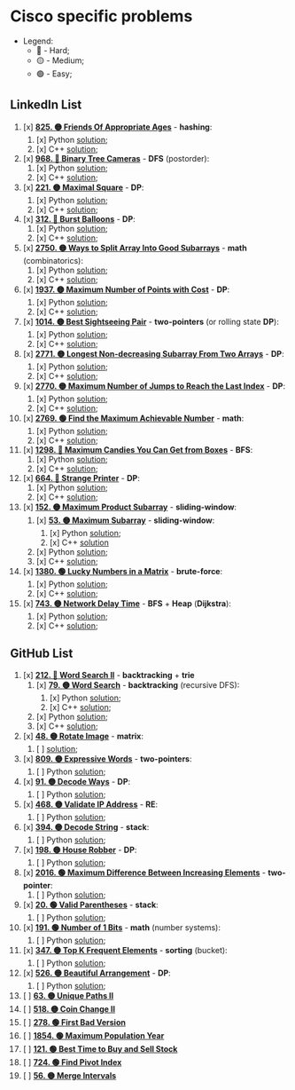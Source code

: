 # Cisco specific problems

- Legend:
  - 🔴 - Hard;
  - 🟡 - Medium;
  - 🟢 - Easy;

## LinkedIn List

1. [x] [**825. 🟡 Friends Of Appropriate Ages**](https://leetcode.com/problems/friends-of-appropriate-ages/description/) - **hashing**:
   1. [x] Python [solution](./LinkedInList/Python/1FriendsOfAppropriateAges.py);
   2. [x] C++ [solution](./LinkedInList/C++/1FriendsOfAppropriateAges.cpp);
2. [x] [**968. 🔴 Binary Tree Cameras**](https://leetcode.com/problems/binary-tree-cameras/description/) - **DFS** (postorder):
   1. [x] Python [solution](./LinkedInList/Python/2BinaryTreeCameras.py);
   2. [x] C++ [solution](./LinkedInList/C++/2BinaryTreeCameras.cpp);
3. [x] [**221. 🟡 Maximal Square**](https://leetcode.com/problems/maximal-square/description/) - **DP**:
   1. [x] Python [solution](./LinkedInList/Python/3MaximalSquare.py);
   2. [x] C++ [solution](./LinkedInList/C++/3MaximalSquare.cpp);
4. [x] [**312. 🔴 Burst Balloons**](https://leetcode.com/problems/burst-balloons/description/) - **DP**:
   1. [x] Python [solution](./LinkedInList/Python/4BurstBaloons.py);
   2. [x] C++ [solution](./LinkedInList/C++/4BurstBaloons.cpp);
5. [x] [**2750. 🟡 Ways to Split Array Into Good Subarrays**](https://leetcode.com/problems/ways-to-split-array-into-good-subarrays/description/) - **math** (combinatorics):
   1. [x] Python [solution](./LinkedInList/Python/5WaysToSplitArrayIntoGoodSubarrays.py);
   2. [x] C++ [solution](./LinkedInList/C++/5WaysToSplitArrayIntoGoodSubarrays.cpp);
6. [x] [**1937. 🟡 Maximum Number of Points with Cost**](https://leetcode.com/problems/maximum-number-of-points-with-cost/description/) - **DP**:
   1. [x] Python [solution](./LinkedInList/Python/6MaximumNumberOfPointsWithCost.py);
   2. [x] C++ [solution](./LinkedInList/C++/6MaximumNumberOfPointsWithCost.cpp);
7. [x] [**1014. 🟡 Best Sightseeing Pair**](https://leetcode.com/problems/best-sightseeing-pair/description/) - **two-pointers** (or rolling state **DP**):
   1. [x] Python [solution](./LinkedInList/Python/7BestSightseeingPair.py);
   2. [x] C++ [solution](./LinkedInList/C++/7BestSightSeeingPair.cpp);
8. [x] [**2771. 🟡 Longest Non-decreasing Subarray From Two Arrays**](https://leetcode.com/problems/longest-non-decreasing-subarray-from-two-arrays/description/) - **DP**:
   1. [x] Python [solution](./LinkedInList/Python/8LongestNonDecreasingSubarrayFromTwoArrays.py);
   2. [x] C++ [solution](./LinkedInList/C++/8LongestNonDecreasingSubarrayFromTwoArrays.cpp);
9. [x] [**2770. 🟡 Maximum Number of Jumps to Reach the Last Index**](https://leetcode.com/problems/maximum-number-of-jumps-to-reach-the-last-index/description/) - **DP**:
   1. [x] Python [solution](./LinkedInList/Python/9MaximumNumberOfJumpsToReachTheLastIndex.py);
   2. [x] C++ [solution](./LinkedInList/C++/9MaximumNumberOfJumpsToReachTheLastIndex.cpp);
10. [x] [**2769. 🟢 Find the Maximum Achievable Number**](https://leetcode.com/problems/find-the-maximum-achievable-number/description/) - **math**:
    1. [x] Python [solution](./LinkedInList/Python/10FindTheMaximumAchievableNumber.py);
    2. [x] C++ [solution](./LinkedInList/C++/);
11. [x] [**1298. 🔴 Maximum Candies You Can Get from Boxes**](https://leetcode.com/problems/maximum-candies-you-can-get-from-boxes/description/) - **BFS**:
    1. [x] Python [solution](./LinkedInList/Python/11MaximumCandiesYouCanGetFromBoxes.py);
    2. [x] C++ [solution](./LinkedInList/C++/11MaximumCandiesYouCanGetFromBoxes.cpp);
12. [x] [**664. 🔴 Strange Printer**](https://leetcode.com/problems/strange-printer/description/) - **DP**:
    1. [x] Python [solution](./LinkedInList/Python/12StrangePrinter.py);
    2. [x] C++ [solution](./LinkedInList/C++/12StrangePrinter.cpp);
13. [x] [**152. 🟡 Maximum Product Subarray**](https://leetcode.com/problems/maximum-product-subarray/description/) - **sliding-window**:
    1. [x] [**53. 🟡 Maximum Subarray**](https://leetcode.com/problems/maximum-subarray/description/) - **sliding-window**:
       1. [x] Python [solution](./LinkedInList/Python/13_1MaximumSubarray.py);
       2. [x] C++ [solution](./LinkedInList/C++/)
    2. [x] Python [solution](./LinkedInList/Python/13_2MaximumProductSubarray.py);
    3. [x] C++ [solution](./LinkedInList/C++/13_2MaximumProductSubarray.cpp);
14. [x] [**1380. 🟢 Lucky Numbers in a Matrix**](https://leetcode.com/problems/lucky-numbers-in-a-matrix/description/) - **brute-force**:
    1. [x] Python [solution](./LinkedInList/Python/14LuckyNumbersInAMatrix.py);
    2. [x] C++ [solution](./LinkedInList/C++/14LuckyNumbersInMatrix.cpp);
15. [x] [**743. 🟡 Network Delay Time**](https://leetcode.com/problems/network-delay-time/description/) - **BFS** + **Heap** (**Dijkstra**):
    1. [x] Python [solution](./LinkedInList/Python/15NetworkDelayTime.py);
    2. [x] C++ [solution](./LinkedInList/C++/15NetworkDelayTime.cpp);

## GitHub List

1. [x] [**212. 🔴 Word Search II**](https://leetcode.com/problems/word-search-ii/description/) - **backtracking** + **trie**
   1. [x] [**79. 🟡 Word Search**](https://leetcode.com/problems/word-search/description/) - **backtracking** (recursive DFS):
      1. [x] Python [solution](./GitHubList/Python/1_1WordSearch.py);
      2. [x] C++ [solution](./GitHubList/C++/1_1WordSearch.cpp);
   2. [x] Python [solution](./GitHubList/Python/1_2WordSearchII.py);
   3. [x] C++ [solution](./GitHubList/C++/1_2WordSearchII.cpp);
2. [x] [**48. 🟡 Rotate Image**](https://leetcode.com/problems/rotate-image/description/) - **matrix**:
   1. [ ] [solution](./GitHubList/Python/2RotateTheMatrixInPlace.py);
3. [x] [**809. 🟡 Expressive Words**](https://leetcode.com/problems/expressive-words/description/) - **two-pointers**:
   1. [ ] Python [solution](./GitHubList/Python/3ExpressiveWords.py);
4. [x] [**91. 🟡 Decode Ways**](https://leetcode.com/problems/decode-ways/description/) - **DP**:
   1. [ ] Python [solution](./GitHubList/Python/4DecodeWays.py);
5. [x] [**468. 🟡 Validate IP Address**](https://leetcode.com/problems/validate-ip-address/description/) - **RE**:
   1. [ ] Python [solution](./GitHubList/Python/5ValidIpAddress.py);
6. [x] [**394. 🟡 Decode String**](https://leetcode.com/problems/decode-string/description/) - **stack**:
   1. [ ] Python [solution](./GitHubList/Python/6DecodeString.py);
7. [x] [**198. 🟡 House Robber**](https://leetcode.com/problems/house-robber/description/) - **DP**:
   1. [ ] Python [solution](./GitHubList/Python/7HouseRobber.py);
8. [x] [**2016. 🟢 Maximum Difference Between Increasing Elements**](https://leetcode.com/problems/maximum-difference-between-increasing-elements/description/) - **two-pointer**:
   1. [ ] Python [solution](./GitHubList/Python/8MaximumDifferenceBetweenIncreasingElements.py);
9. [x] [**20. 🟢 Valid Parentheses**](https://leetcode.com/problems/valid-parentheses/description/) - **stack**:
   1. [ ] Python [solution](./GitHubList/Python/9ValidParentheses.py);
10. [x] [**191. 🟢 Number of 1 Bits**](https://leetcode.com/problems/number-of-1-bits/description/) - **math** (number systems):
    1. [ ] Python [solution](./GitHubList/Python/10NumberOf1Bits.py);
11. [x] [**347. 🟡 Top K Frequent Elements**](https://leetcode.com/problems/top-k-frequent-elements/description/) - **sorting** (bucket):
    1. [ ] Python [solution](./GitHubList/Python/11TopKFrequentElements.py);
12. [x] [**526. 🟡 Beautiful Arrangement**](https://leetcode.com/problems/beautiful-arrangement/description/) - **DP**:
    1. [ ] Python [solution](./GitHubList/Python/12BeautifulArrangement.py);
13. [ ] [**63. 🟡 Unique Paths II**](https://leetcode.com/problems/unique-paths-ii/description/)
14. [ ] [**518. 🟡 Coin Change II**](https://leetcode.com/problems/coin-change-ii/description/)
15. [ ] [**278. 🟢 First Bad Version**](https://leetcode.com/problems/first-bad-version/description/)
16. [ ] [**1854. 🟢 Maximum Population Year**](https://leetcode.com/problems/maximum-population-year/description/)
17. [ ] [**121. 🟢 Best Time to Buy and Sell Stock**](https://leetcode.com/problems/best-time-to-buy-and-sell-stock/description/)
18. [ ] [**724. 🟢 Find Pivot Index**](https://leetcode.com/problems/find-pivot-index/description/)
19. [ ] [**56. 🟡 Merge Intervals**](https://leetcode.com/problems/merge-intervals/description/)
